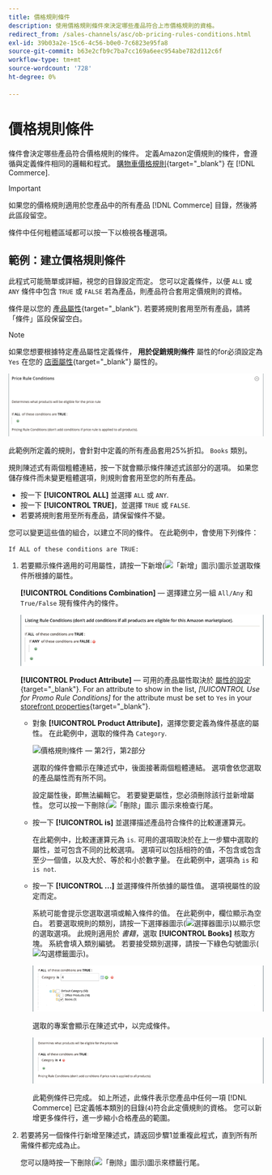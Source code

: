 ```yaml
---
title: 價格規則條件
description: 使用價格規則條件來決定哪些產品符合上市價格規則的資格。
redirect_from: /sales-channels/asc/ob-pricing-rules-conditions.html
exl-id: 39b03a2e-15c6-4c56-b0e0-7c6823e95fa8
source-git-commit: b63e2cfb9c7ba7cc169a6eec954abe782d112c6f
workflow-type: tm+mt
source-wordcount: '728'
ht-degree: 0%

---
```


# 價格規則條件

條件會決定哪些產品符合價格規則的條件。 定義Amazon定價規則的條件，會遵循與定義條件相同的邏輯和程式。 [購物車價格規則](https://docs.magento.com/user-guide/marketing/price-rules-cart.html){target="_blank"} 在 [!DNL Commerce].

>[!IMPORTANT]
>
>如果您的價格規則適用於您產品中的所有產品 [!DNL Commerce] 目錄，然後將此區段留空。

條件中任何粗體區域都可以按一下以檢視各種選項。

## 範例：建立價格規則條件

此程式可能簡單或詳細，視您的目錄設定而定。 您可以定義條件，以便 `ALL` 或 `ANY` 條件中包含 `TRUE` 或 `FALSE` 若為產品，則產品符合套用定價規則的資格。

條件是以您的 [產品屬性](https://docs.magento.com/user-guide/catalog/product-attributes.html){target="_blank"}. 若要將規則套用至所有產品，請將「條件」區段保留空白。

>[!NOTE]
>
>如果您想要根據特定產品屬性定義條件， **用於促銷規則條件** 屬性的for必須設定為 `Yes` 在您的 [店面屬性](https://docs.magento.com/user-guide/stores/attribute-product-create.html){target="_blank"} 屬性的。

![價格規則條件 — 明細行1](assets/ob-price-rules-condition-1.png)

此範例所定義的規則，會針對中定義的所有產品套用25%折扣。 `Books` 類別。

規則陳述式有兩個粗體連結，按一下就會顯示條件陳述式該部分的選項。 如果您儲存條件而未變更粗體選項，則規則會套用至您的所有產品。

- 按一下 **[!UICONTROL ALL]** 並選擇 `ALL` 或 `ANY`.
- 按一下 **[!UICONTROL TRUE]**，並選擇 `TRUE` 或 `FALSE`.
- 若要將規則套用至所有產品，請保留條件不變。

您可以變更這些值的組合，以建立不同的條件。 在此範例中，會使用下列條件：

`If ALL of these conditions are TRUE:`

1. 若要顯示條件適用的可用屬性，請按一下新增(![「新增」圖示](assets/btn-add-grn.png))圖示並選取條件所根據的屬性。

   **[!UICONTROL Conditions Combination]**  — 選擇建立另一組 `All/Any` 和 `True/False` 現有條件內的條件。

   ![價格規則條件組合](assets/ob-conditions-combinations.png)

   **[!UICONTROL Product Attribute]**  — 可用的產品屬性取決於 [屬性的設定](https://docs.magento.com/user-guide/stores/attribute-product-create.html){target="_blank"}. For an attribute to show in the list, *[!UICONTROL Use for Promo Rule Conditions]* for the attribute must be set to `Yes` in your [storefront properties](https://docs.magento.com/user-guide/stores/attribute-product-create.html){target="_blank"}.

   - 對象 **[!UICONTROL Product Attribute]**，選擇您要定義為條件基底的屬性。 在此範例中，選取的條件為 `Category`.

      ![價格規則條件 — 第2行，第2部分](assets/ob-price-rule-condition-2.png)

      選取的條件會顯示在陳述式中，後面接著兩個粗體連結。 選項會依您選取的產品屬性而有所不同。

      設定屬性後，即無法編輯它。 若要變更屬性，您必須刪除該行並新增屬性。 您可以按一下刪除(![「刪除」圖示](assets/btn-del-red.png) 圖示來檢查行尾。

   - 按一下 **[!UICONTROL is]** 並選擇描述產品符合條件的比較運運算元。

      在此範例中，比較運運算元為 `is`. 可用的選項取決於在上一步驟中選取的屬性，並可包含不同的比較選項。 選項可以包括相符的值，不包含或包含至少一個值，以及大於、等於和小於數字量。 在此範例中，選項為 `is` 和 `is not`.

   - 按一下 **[!UICONTROL ...]** 並選擇條件所依據的屬性值。 選項視屬性的設定而定。

      系統可能會提示您選取選項或輸入條件的值。 在此範例中，欄位顯示為空白。 若要選取規則的類別，請按一下選擇器圖示(![選擇器圖示](assets/btn-chooser.png))以顯示您的選取選項。 此規則適用於 _書籍_，選取 **[!UICONTROL Books]** 核取方塊。 系統會填入類別編號。 若要接受類別選擇，請按一下綠色勾號圖示(![勾選標籤圖示](assets/btn-check-mark-green.png))。

      ![價格規則條件 — 第2行，第3部分](assets/ob-price-rule-condition-3.png)

      選取的專案會顯示在陳述式中，以完成條件。

      ![價格規則條件 — 第2行，第4部分](assets/ob-price-rule-condition-4.png)

      此範例條件已完成。 如上所述，此條件表示您產品中任何一項 [!DNL Commerce] 已定義帳本類別的目錄(`4`)符合此定價規則的資格。 您可以新增更多條件行，進一步縮小合格產品的範圍。

1. 若要將另一個條件行新增至陳述式，請返回步驟1並重複此程式，直到所有所需條件都完成為止。

   您可以隨時按一下刪除(![「刪除」圖示](assets/btn-del-red.png))圖示來標籤行尾。

